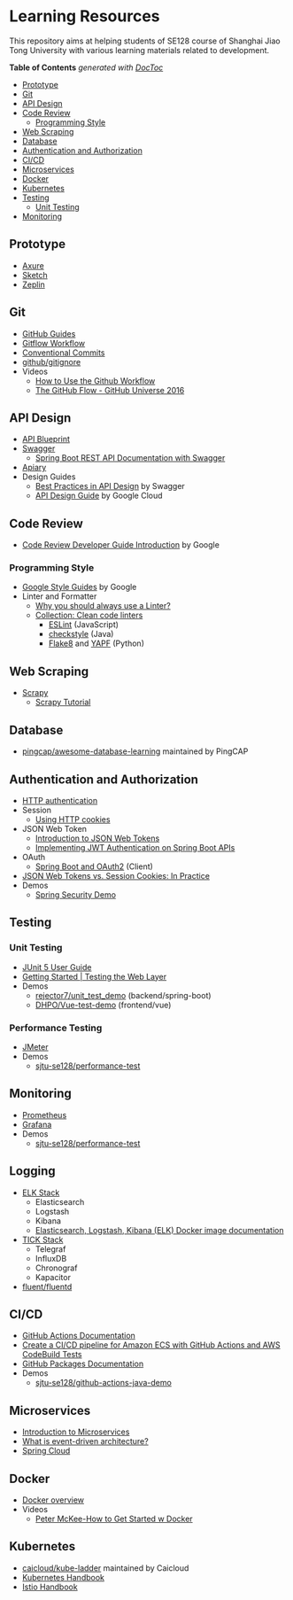 # Learning Resources

This repository aims at helping students of SE128 course of Shanghai Jiao Tong University with various learning materials related to development.

<!-- START doctoc generated TOC please keep comment here to allow auto update -->
<!-- DON'T EDIT THIS SECTION, INSTEAD RE-RUN doctoc TO UPDATE -->
**Table of Contents**  *generated with [DocToc](https://github.com/thlorenz/doctoc)*

- [Prototype](#prototype)
- [Git](#git)
- [API Design](#api-design)
- [Code Review](#code-review)
  - [Programming Style](#programming-style)
- [Web Scraping](#web-scraping)
- [Database](#database)
- [Authentication and Authorization](#authentication-and-authorization)
- [CI/CD](#cicd)
- [Microservices](#microservices)
- [Docker](#docker)
- [Kubernetes](#kubernetes)
- [Testing](#testing)
  - [Unit Testing](#unit-testing)
- [Monitoring](#monitoring)

<!-- END doctoc generated TOC please keep comment here to allow auto update -->

## Prototype

- [Axure](https://www.axure.com/)
- [Sketch](https://www.sketch.com/)
- [Zeplin](https://zeplin.io/)

## Git

- [GitHub Guides](https://guides.github.com/)
- [Gitflow Workflow](https://www.atlassian.com/git/tutorials/comparing-workflows/gitflow-workflow)
- [Conventional Commits](https://www.conventionalcommits.org/en/v1.0.0/)
- [github/gitignore](https://github.com/github/gitignore)
- Videos
  - [How to Use the Github Workflow](https://www.youtube.com/watch?v=8UguQzmswC4)
  - [The GitHub Flow - GitHub Universe 2016](https://www.youtube.com/watch?v=juLIxo42A_s)

## API Design

- [API Blueprint](https://apiblueprint.org/)
- [Swagger](https://swagger.io/)
  - [Spring Boot REST API Documentation with Swagger](https://medium.com/@bhanuka.16/spring-boot-rest-api-documentation-with-swagger-cab4d865a15d)
- [Apiary](https://apiary.io/)
- Design Guides
  - [Best Practices in API Design](https://swagger.io/resources/articles/best-practices-in-api-design/) by Swagger
  - [API Design Guide](https://cloud.google.com/apis/design) by Google Cloud

## Code Review

- [Code Review Developer Guide Introduction](https://google.github.io/eng-practices/review/) by Google

### Programming Style

- [Google Style Guides](https://google.github.io/styleguide/) by Google
- Linter and Formatter
  - [Why you should always use a Linter?](https://medium.com/dailyjs/why-you-should-always-use-a-linter-and-or-pretty-formatter-bb5471115a76)
  - [Collection: Clean code linters](https://github.com/collections/clean-code-linters)
    - [ESLint](https://github.com/eslint/eslint) (JavaScript)
    - [checkstyle](https://github.com/checkstyle/checkstyle) (Java)
    - [Flake8](https://github.com/PyCQA/flake8) and [YAPF](https://github.com/google/yapf) (Python)

## Web Scraping

- [Scrapy](https://scrapy.org/)
  - [Scrapy Tutorial](https://docs.scrapy.org/en/latest/intro/tutorial.html)

## Database

- [pingcap/awesome-database-learning](https://github.com/pingcap/awesome-database-learning) maintained by PingCAP

## Authentication and Authorization

- [HTTP authentication](https://developer.mozilla.org/en-US/docs/Web/HTTP/Authentication)
- Session
  - [Using HTTP cookies](https://developer.mozilla.org/en-US/docs/Web/HTTP/Cookies)
- JSON Web Token
  - [Introduction to JSON Web Tokens](https://jwt.io/introduction/)
  - [Implementing JWT Authentication on Spring Boot APIs](https://auth0.com/blog/implementing-jwt-authentication-on-spring-boot/#User-Authentication-and-Authorization-on-Spring-Boot)
- OAuth
  - [Spring Boot and OAuth2](https://spring.io/guides/tutorials/spring-boot-oauth2/) (Client)
- [JSON Web Tokens vs. Session Cookies: In Practice](https://ponyfoo.com/articles/json-web-tokens-vs-session-cookies)
- Demos
  - [Spring Security Demo](https://github.com/zilinglius/wl)

## Testing

### Unit Testing

- [JUnit 5 User Guide](https://junit.org/junit5/docs/current/user-guide/)
- [Getting Started | Testing the Web Layer](https://spring.io/guides/gs/testing-web/)
- Demos
  - [rejector7/unit_test_demo](https://github.com/rejector7/unit_test_demo) (backend/spring-boot)
  - [DHPO/Vue-test-demo](https://github.com/DHPO/Vue-test-demo) (frontend/vue)

### Performance Testing

- [JMeter](https://jmeter.apache.org/)
- Demos
  - [sjtu-se128/performance-test](https://github.com/sjtu-se128/performance-test)

## Monitoring

- [Prometheus](https://prometheus.io/docs/introduction/overview/)
- [Grafana](https://grafana.com/docs/grafana/latest/)
- Demos
  - [sjtu-se128/performance-test](https://github.com/sjtu-se128/performance-test)

## Logging

- [ELK Stack](https://www.elastic.co/what-is/elk-stack)
  - Elasticsearch
  - Logstash
  - Kibana
  - [Elasticsearch, Logstash, Kibana (ELK) Docker image documentation](https://elk-docker.readthedocs.io/)
- [TICK Stack](https://www.influxdata.com/time-series-platform/)
  - Telegraf
  - InfluxDB
  - Chronograf
  - Kapacitor
- [fluent/fluentd](https://docs.fluentd.org/)

## CI/CD

- [GitHub Actions Documentation](https://docs.github.com/en/actions)
- [Create a CI/CD pipeline for Amazon ECS with GitHub Actions and AWS CodeBuild Tests](https://aws.amazon.com/cn/blogs/containers/create-a-ci-cd-pipeline-for-amazon-ecs-with-github-actions-and-aws-codebuild-tests/)
- [GitHub Packages Documentation](https://docs.github.com/en/packages)
- Demos
  - [sjtu-se128/github-actions-java-demo](https://github.com/sjtu-se128/github-actions-java-demo)

## Microservices

- [Introduction to Microservices](https://www.nginx.com/blog/introduction-to-microservices/)
- [What is event-driven architecture?](https://www.redhat.com/en/topics/integration/what-is-event-driven-architecture)
- [Spring Cloud](https://spring.io/projects/spring-cloud)

## Docker
 
- [Docker overview](https://docs.docker.com/get-started/overview/)
- Videos
  - [Peter McKee-How to Get Started w Docker](https://www.youtube.com/watch?v=iqqDU2crIEQ)
 
## Kubernetes

- [caicloud/kube-ladder](https://github.com/caicloud/kube-ladder) maintained by Caicloud
- [Kubernetes Handbook](https://jimmysong.io/kubernetes-handbook/)
- [Istio Handbook](https://www.servicemesher.com/istio-handbook/)

